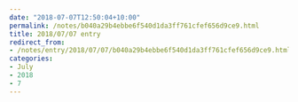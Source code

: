 ```yaml
---
date: "2018-07-07T12:50:04+10:00"
permalink: /notes/b040a29b4ebbe6f540d1da3ff761cfef656d9ce9.html
title: 2018/07/07 entry
redirect_from:
- /notes/entry/2018/07/07/b040a29b4ebbe6f540d1da3ff761cfef656d9ce9.html
categories:
- July
- 2018
- 7
---
```

